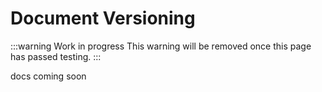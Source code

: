 # Document Versioning

:::warning Work in progress
<centered-image src="/img/work-in-progress.png" />
This warning will be removed once this page has passed testing.
:::

docs coming soon
